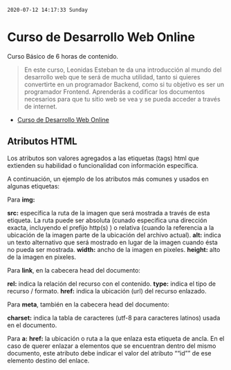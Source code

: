 `2020-07-12 14:17:33 Sunday`

# Curso de Desarrollo Web Online

Curso Básico de 6 horas de contenido.

> En este curso, Leonidas Esteban te da una introducción al mundo del desarrollo web que te será de mucha utilidad, tanto si quieres convertirte en un programador Backend, como si tu objetivo es ser un programador Frontend. Aprenderás a codificar los documentos necesarios para que tu sitio web se vea y se pueda acceder a través de internet.

* [Curso de Desarrollo Web Online]( https://platzi.com/clases/html5-css3/ "Curso de Desarrollo Web Online")


## Atributos HTML
Los atributos son valores agregados a las etiquetas (tags) html que extienden su habilidad o funcionalidad con información específica.

A continuación, un ejemplo de los atributos más comunes y usados en algunas etiquetas:

Para **img:**

**src:** específica la ruta de la imagen que será mostrada a través de esta etiqueta. La ruta puede ser absoluta (cunado especifica una dirección exacta, incluyendo el prefijo http(s) ) o relativa (cuando la referencia a la ubicación de la imagen parte de la ubicación del archivo actual).
**alt:** indica un texto alternativo que será mostrado en lugar de la imagen cuando ésta no pueda ser mostrada.
**width:** ancho de la imagen en pixeles.
**height:** alto de la imagen en pixeles.

Para **link**, en la cabecera head del documento:

**rel:** indica la relación del recurso con el contenido.
**type:** indica el tipo de recurso / formato.
**href:** indica la ubicación (url) del recurso enlazado.

Para **meta**, también en la cabecera head del documento:

**charset:** indica la tabla de caracteres (utf-8 para caracteres latinos) usada en el documento.

Para **a:**
**href:** la ubicación o ruta a la que enlaza esta etiqueta de ancla. En el caso de querer enlazar a elementos que se encuentran dentro del mismo documento, este atributo debe indicar el valor del atributo ““id”” de ese elemento destino del enlace.
